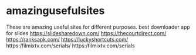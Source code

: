 # amazingusefulsites
These are amazing useful sites for different purposes.
best downloader app for slides
https://slidesharedown.com/
https://thecourtdirect.com/
https://ranksapk.com/
https://luckyshortcuts.com/
https:/filmixtv.com/serials/ 
https:/filmixtv.com/serials
